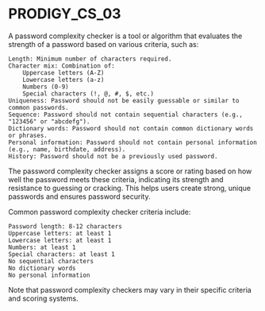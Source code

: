 # PRODIGY_CS_03

A password complexity checker is a tool or algorithm that evaluates the strength of a password based on various criteria, such as:

    Length: Minimum number of characters required.
    Character mix: Combination of:
        Uppercase letters (A-Z)
        Lowercase letters (a-z)
        Numbers (0-9)
        Special characters (!, @, #, $, etc.)
    Uniqueness: Password should not be easily guessable or similar to common passwords.
    Sequence: Password should not contain sequential characters (e.g., "123456" or "abcdefg").
    Dictionary words: Password should not contain common dictionary words or phrases.
    Personal information: Password should not contain personal information (e.g., name, birthdate, address).
    History: Password should not be a previously used password.

The password complexity checker assigns a score or rating based on how well the password meets these criteria, indicating its strength and resistance to guessing or cracking. This helps users create strong, unique passwords and ensures password security.

Common password complexity checker criteria include:

    Password length: 8-12 characters
    Uppercase letters: at least 1
    Lowercase letters: at least 1
    Numbers: at least 1
    Special characters: at least 1
    No sequential characters
    No dictionary words
    No personal information

Note that password complexity checkers may vary in their specific criteria and scoring systems.
